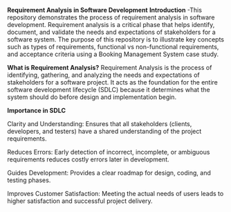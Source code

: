 **Requirement Analysis in Software Development**
**Introduction**
-This repository demonstrates the process of requirement analysis in software development. Requirement analysis is a critical phase that helps identify, document, and validate the needs and expectations of stakeholders for a software system. The purpose of this repository is to illustrate key concepts such as types of requirements, functional vs non-functional requirements, and acceptance criteria using a Booking Management System case study.

**What is Requirement Analysis?**
Requirement Analysis is the process of identifying, gathering, and analyzing the needs and expectations of stakeholders for a software project. It acts as the foundation for the entire software development lifecycle (SDLC) because it determines what the system should do before design and implementation begin.

**Importance in SDLC**

Clarity and Understanding: Ensures that all stakeholders (clients, developers, and testers) have a shared understanding of the project requirements.

Reduces Errors: Early detection of incorrect, incomplete, or ambiguous requirements reduces costly errors later in development.

Guides Development: Provides a clear roadmap for design, coding, and testing phases.

Improves Customer Satisfaction: Meeting the actual needs of users leads to higher satisfaction and successful project delivery.
